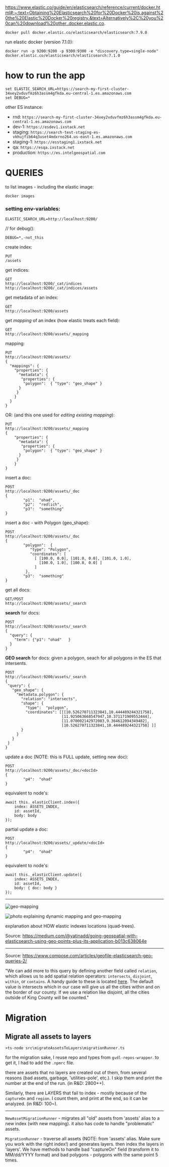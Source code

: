 https://www.elastic.co/guide/en/elasticsearch/reference/current/docker.html#:~:text=Obtaining%20Elasticsearch%20for%20Docker%20is,against%20the%20Elastic%20Docker%20registry.&text=Alternatively%2C%20you%20can%20download%20other,.docker.elastic.co.

    docker pull docker.elastic.co/elasticsearch/elasticsearch:7.9.0

run elastic docker (version 7.1.0):

    docker run -p 9200:9200 -p 9300:9300 -e "discovery.type=single-node" docker.elastic.co/elasticsearch/elasticsearch:7.1.0

# how to run the app

    set ELASTIC_SEARCH_URL=https://search-my-first-cluster-34xey2vduvfmz6h3assm4gfkda.eu-central-1.es.amazonaws.com
    set DEBUG=*
      
other ES instance:

* rnd: `https://search-my-first-cluster-34xey2vduvfmz6h3assm4gfkda.eu-central-1.es.amazonaws.com`
* dev-1: `https://esdev1.ixstack.net`
* staging: `https://search-test-staging-es-vkhujfib64q3uset4mdxrno264.us-east-1.es.amazonaws.com`
* staging-1: `https://esstaging1.ixstack.net`
* qa: `https://esqa.ixstack.net`
* production: `https://es.intelgeospatial.com`
      
# QUERIES

to list images - including the elastic image:

    docker images 


### setting env-variables:

    ELASTIC_SEARCH_URL=http://localhost:9200/

// for debug():
    
    DEBUG=*,-not_this


create index:

    PUT
    /assets

get indices:

    GET
    http://localhost:9200/_cat/indices
    http://localhost:9200/_cat/indices/assets
    
get metadata of an index:

    GET
    http://localhost:9200/assets

get *mapping* of an index (how elastic treats each field):

    GET
    http://localhost:9200/assets/_mapping
    
mapping:

    PUT
    http://localhost:9200/assets/
    {
      "mappings": {
        "properties": {
          "metadata": {
           "properties": {
            "polygon":  { "type": "geo_shape" }
          }
         }
        }
      }
    }

OR: (and this one used for *editing existing mapping*):
 
    PUT
    http://localhost:9200/assets/_mapping
    {
        "properties": {
          "metadata": {
           "properties": {
            "polygon":  { "type": "geo_shape" }
          }
         }
        }
    } 
insert a doc:

    POST
    http://localhost:9200/assets/_doc
    {
            "p1":  "ohad",
            "p2":  "redlich",
            "p3":  "something"
    }
    
insert a doc - with Polygon (geo_shape):
    
    POST
    http://localhost:9200/assets/_doc
    {
            "polygon":  {
               "type": "Polygon",
               "coordinates": [
                 [ [100.0, 0.0], [101.0, 0.0], [101.0, 1.0],
                   [100.0, 1.0], [100.0, 0.0] ]
                 ]
             },
            "p3":  "something"
    }
    
get all docs:

    GET/POST
    http://localhost:9200/assets/_search

**search** for docs:

    POST
    http://localhost:9200/assets/_search
    {
      "query": {
        "term": {"p1": "ohad"   }
      }
    }
   
**GEO search** for docs: 
given a polygon, seach for all polygons in the ES that intersents.
  
    POST
    http://localhost:9200/assets/_search
    {
     "query": {
       "geo_shape": {
         "metadata.polygon": { 
           "relation": "intersects",
           "shape": {
             "type":  "polygon",
             "coordinates": [[[10.526270711323841,10.444489244321758],
                             [11.925063668547947,10.371171909552444],
                             [11.070002142972083,9.364612094349482],
                             [10.526270711323841,10.444489244321758] ]]
           }
         }
       }
     }
    } 
    
update a doc (NOTE: this is FULL update, setting new doc):

    POST
    http://localhost:9200/assets/_doc/<docId>
    {
            "p4":  "ohad"
    }

equivalent to node's:

	await this._elasticClient.index({
		index: ASSETS_INDEX,
		id: assetId,
		body: body
	});

partial update a doc:

    POST
    http://localhost:9200/assets/_update/<docId>
    {
            "p4":  "ohad"
    }

equivalent to node's:

	await this._elasticClient.update({
		index: ASSETS_INDEX,
		id: assetId,
        body: { doc: body }
	});

    
---
![geo-mapping](/images/Image_5.jpg)

![photo explaining dynamic mapping and geo-mapping](/images/Image_6.jpg)

explanation about HOW elastic indexes locations (quad-trees).

Source: https://medium.com/@yatinadd/going-geospatial-with-elasticsearch-using-geo-points-plus-its-application-b013c638064e

---
Source: https://www.compose.com/articles/geofile-elasticsearch-geo-queries-2/


"We can add more to this query by defining another field called `relation`, which allows us to add spatial relation operators: `intersects`, `disjoint`, `within`, or `contains`. 
A handy guide to these is located [here](https://www.elastic.co/guide/en/elasticsearch/reference/2.4/geo-shape.html#spatial-strategy). 
The default value is intersects which in our case will give us all the cities within and on the border of our county. If we use a relation like disjoint, all the cities outside of King County will be counted."


# Migration 

## Migrate all assets to layers

    >ts-node src\migrateAssetsToLayers\migrationRunner.ts

for the migration sake, I reuse repo and types from `gvdl-repos-wrapper`. to get it, I had to add the `.npmrc` file.

there are assets that no layers are created out of them, from several reasons (bad assets, garbage, 'utilities-pole', etc.).
I skip them and print the number at the end of the run. (in R&D: 2800++).

Similarly, there are LAYERS that fail to index - mostly because of the `captureOn` and `region`. I count them, and print at the end, so it can be analyzed.
(in R&D: 100~).

---
`NewAssetMigrationRunner` - migrates all "old" assets from 'assets' alias to a new index (with new mapping). it also
has code to handle "problematic" assets.

`MigrationRunner` - traverse all assets (NOTE: from 'assets' alias. Make sure you work with the right index!) and generates
layers. then index the layers in 'layers'. We have methods to handle bad "captureOn" field (transform it to MM/dd/YYYY format)
and bad polygons - polygons with the same point 5 times.